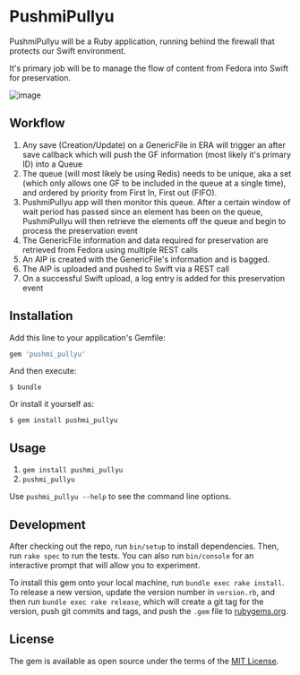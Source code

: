 # PushmiPullyu

PushmiPullyu will be a Ruby application, running behind the firewall that protects our Swift environment.

It's primary job will be to manage the flow of content from Fedora into Swift for preservation.

![image](https://cloud.githubusercontent.com/assets/1930474/25407462/99193a5c-29c7-11e7-8aa0-0a43554e6eb1.png)

## Workflow

1.  Any save (Creation/Update) on a GenericFile in ERA will trigger an after save callback which will push the GF information (most likely it's primary ID) into a Queue
2. The queue (will most likely be using Redis) needs to be unique, aka a set (which only allows one GF to be included in the queue at a single time), and ordered by priority from First In, First out (FIFO).
3. PushmiPullyu app will then monitor this queue. After a certain window of wait period has passed since an element has been on the queue, PushmiPullyu will then retrieve the elements off the queue and begin to process the preservation event
4. The GenericFile information and data required for preservation are retrieved from Fedora using multiple REST calls
5. An AIP is created with the GenericFile's information and is bagged.
6. The AIP is uploaded and pushed to Swift via a REST call
7. On a successful Swift upload, a log entry is added for this preservation event

## Installation

Add this line to your application's Gemfile:

```ruby
gem 'pushmi_pullyu'
```

And then execute:

    $ bundle

Or install it yourself as:

    $ gem install pushmi_pullyu

## Usage

1. `gem install pushmi_pullyu`
2. `pushmi_pullyu`

Use `pushmi_pullyu --help` to see the command line options.

## Development

After checking out the repo, run `bin/setup` to install dependencies. Then, run `rake spec` to run the tests. You can also run `bin/console` for an interactive prompt that will allow you to experiment.

To install this gem onto your local machine, run `bundle exec rake install`. To release a new version, update the version number in `version.rb`, and then run `bundle exec rake release`, which will create a git tag for the version, push git commits and tags, and push the `.gem` file to [rubygems.org](https://rubygems.org).

## License

The gem is available as open source under the terms of the [MIT License](http://opensource.org/licenses/MIT).

